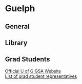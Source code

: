 # Guelph

## General

## Library

## Grad Students
[Official U of G GSA Website](https://www.uoguelph.ca/gsa/) <br/>
[List of grad student representatives](https://phdnostalgia.github.io/guelph/gradstudents.html)
